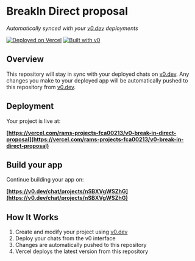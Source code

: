 # BreakIn Direct proposal

*Automatically synced with your [v0.dev](https://v0.dev) deployments*

[![Deployed on Vercel](https://img.shields.io/badge/Deployed%20on-Vercel-black?style=for-the-badge&logo=vercel)](https://vercel.com/rams-projects-fca00213/v0-break-in-direct-proposal)
[![Built with v0](https://img.shields.io/badge/Built%20with-v0.dev-black?style=for-the-badge)](https://v0.dev/chat/projects/nSBXVgWSZhG)

## Overview

This repository will stay in sync with your deployed chats on [v0.dev](https://v0.dev).
Any changes you make to your deployed app will be automatically pushed to this repository from [v0.dev](https://v0.dev).

## Deployment

Your project is live at:

**[https://vercel.com/rams-projects-fca00213/v0-break-in-direct-proposal](https://vercel.com/rams-projects-fca00213/v0-break-in-direct-proposal)**

## Build your app

Continue building your app on:

**[https://v0.dev/chat/projects/nSBXVgWSZhG](https://v0.dev/chat/projects/nSBXVgWSZhG)**

## How It Works

1. Create and modify your project using [v0.dev](https://v0.dev)
2. Deploy your chats from the v0 interface
3. Changes are automatically pushed to this repository
4. Vercel deploys the latest version from this repository